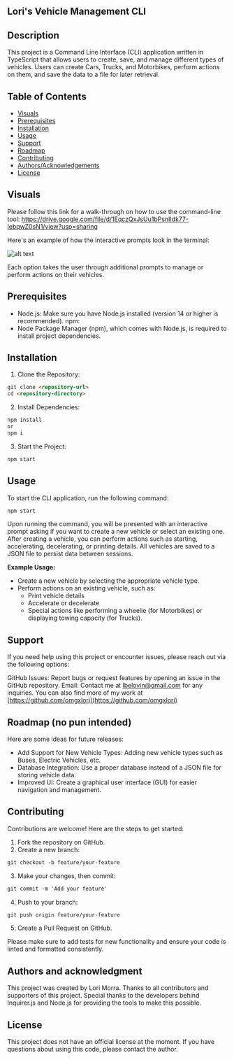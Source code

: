 ## Lori's Vehicle Management CLI

## Description
This project is a Command Line Interface (CLI) application written in TypeScript that allows users to create, save, and manage different types of vehicles. Users can create Cars, Trucks, and Motorbikes, perform actions on them, and save the data to a file for later retrieval.

## Table of Contents
- [Visuals](#visuals)
- [Prerequisites](#prerequisites)
- [Installation](#installation)
- [Usage](#usage)
- [Support](#support)
- [Roadmap](#roadmap)
- [Contributing](#contributing)
- [Authors/Acknowledgements](#authors-and-acknowledgment)
- [License](#license)


## Visuals
Please follow this link for a walk-through on how to use the command-line tool: https://drive.google.com/file/d/1EqczQxJsUu1bPsnIIdk77-IebqwZ0sN1/view?usp=sharing

Here's an example of how the interactive prompts look in the terminal:

![alt text](<Screenshot 2024-09-30 231957.png>)

Each option takes the user through additional prompts to manage or perform actions on their vehicles.

## Prerequisites
- Node.js: Make sure you have Node.js installed (version 14 or higher is recommended).
npm:
- Node Package Manager (npm), which comes with Node.js, is required to install project dependencies.

## Installation
1. Clone the Repository:
```md
git clone <repository-url>
cd <repository-directory>
```
2. Install Dependencies:
```md
npm install
or
npm i
```
3. Start the Project:
```md
npm start
```

## Usage
To start the CLI application, run the following command:
```md
npm start
```
Upon running the command, you will be presented with an interactive prompt asking if you want to create a new vehicle or select an existing one. After creating a vehicle, you can perform actions such as starting, accelerating, decelerating, or printing details. All vehicles are saved to a JSON file to persist data between sessions.

<b>Example Usage:</b>
- Create a new vehicle by selecting the appropriate vehicle type.
- Perform actions on an existing vehicle, such as:
    - Print vehicle details
    - Accelerate or decelerate
    - Special actions like performing a wheelie (for Motorbikes) or displaying towing capacity (for Trucks).

## Support
If you need help using this project or encounter issues, please reach out via the following options:

GitHub Issues: Report bugs or request features by opening an issue in the GitHub repository.
Email: Contact me at lbelovin@gmail.com for any inquiries.
You can also find more of my work at [https://github.com/omgxlori](https://github.com/omgxlori)

## Roadmap (no pun intended)
Here are some ideas for future releases:

- Add Support for New Vehicle Types: Adding new vehicle types such as Buses, Electric Vehicles, etc.
- Database Integration: Use a proper database instead of a JSON file for storing vehicle data.
- Improved UI: Create a graphical user interface (GUI) for easier navigation and management.

## Contributing
Contributions are welcome! Here are the steps to get started:

1. Fork the repository on GitHub.
2. Create a new branch:
```md
git checkout -b feature/your-feature
```
3. Make your changes, then commit:
```md
git commit -m 'Add your feature'
```
4. Push to your branch:
```md
git push origin feature/your-feature
```
5. Create a Pull Request on GitHub.

Please make sure to add tests for new functionality and ensure your code is linted and formatted consistently.

## Authors and acknowledgment
This project was created by Lori Morra. Thanks to all contributors and supporters of this project. Special thanks to the developers behind Inquirer.js and Node.js for providing the tools to make this possible.

## License
This project does not have an official license at the moment. If you have questions about using this code, please contact the author.